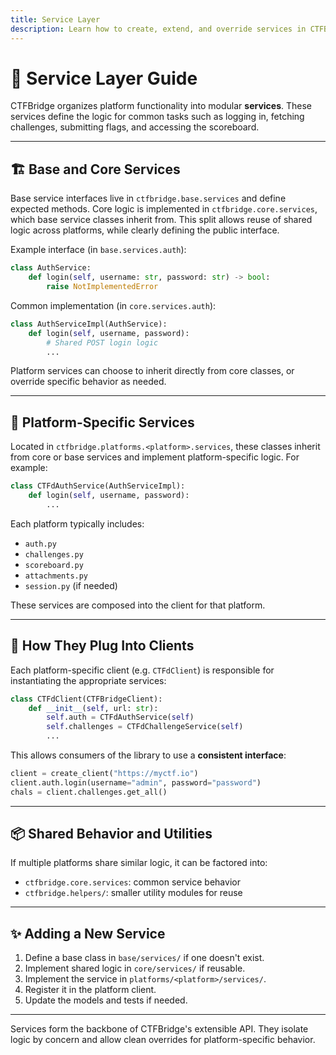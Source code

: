 ```yaml
---
title: Service Layer
description: Learn how to create, extend, and override services in CTFBridge to support authentication, challenges, and more.
---
```


# 🧵 Service Layer Guide

CTFBridge organizes platform functionality into modular **services**. These services define the logic for common tasks such as logging in, fetching challenges, submitting flags, and accessing the scoreboard.

---

## 🏗️ Base and Core Services

Base service interfaces live in `ctfbridge.base.services` and define expected methods. Core logic is implemented in `ctfbridge.core.services`, which base service classes inherit from. This split allows reuse of shared logic across platforms, while clearly defining the public interface.

Example interface (in `base.services.auth`):

```python
class AuthService:
    def login(self, username: str, password: str) -> bool:
        raise NotImplementedError
```

Common implementation (in `core.services.auth`):

```python
class AuthServiceImpl(AuthService):
    def login(self, username, password):
        # Shared POST login logic
        ...
```

Platform services can choose to inherit directly from core classes, or override specific behavior as needed.

---

## 🧬 Platform-Specific Services

Located in `ctfbridge.platforms.<platform>.services`, these classes inherit from core or base services and implement platform-specific logic. For example:

```python
class CTFdAuthService(AuthServiceImpl):
    def login(self, username, password):
        ...
```

Each platform typically includes:

- `auth.py`
- `challenges.py`
- `scoreboard.py`
- `attachments.py`
- `session.py` (if needed)

These services are composed into the client for that platform.

---

## 🧠 How They Plug Into Clients

Each platform-specific client (e.g. `CTFdClient`) is responsible for instantiating the appropriate services:

```python
class CTFdClient(CTFBridgeClient):
    def __init__(self, url: str):
        self.auth = CTFdAuthService(self)
        self.challenges = CTFdChallengeService(self)
        ...
```

This allows consumers of the library to use a **consistent interface**:

```python
client = create_client("https://myctf.io")
client.auth.login(username="admin", password="password")
chals = client.challenges.get_all()
```

---

## 📦 Shared Behavior and Utilities

If multiple platforms share similar logic, it can be factored into:

- `ctfbridge.core.services`: common service behavior
- `ctfbridge.helpers/`: smaller utility modules for reuse

---

## ✨ Adding a New Service

1. Define a base class in `base/services/` if one doesn't exist.
2. Implement shared logic in `core/services/` if reusable.
3. Implement the service in `platforms/<platform>/services/`.
4. Register it in the platform client.
5. Update the models and tests if needed.

---

Services form the backbone of CTFBridge's extensible API. They isolate logic by concern and allow clean overrides for platform-specific behavior.
